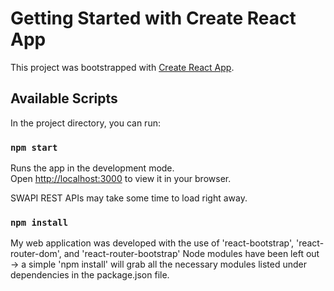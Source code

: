 # Getting Started with Create React App

This project was bootstrapped with [Create React App](https://github.com/facebook/create-react-app).

## Available Scripts

In the project directory, you can run:

### `npm start`

Runs the app in the development mode.\
Open [http://localhost:3000](http://localhost:3000) to view it in your browser.

SWAPI REST APIs may take some time to load right away.

### `npm install`

My web application was developed with the use of 'react-bootstrap', 'react-router-dom', and 'react-router-bootstrap'
Node modules have been left out -> a simple 'npm install' will grab all the necessary modules listed under dependencies in the package.json file.
